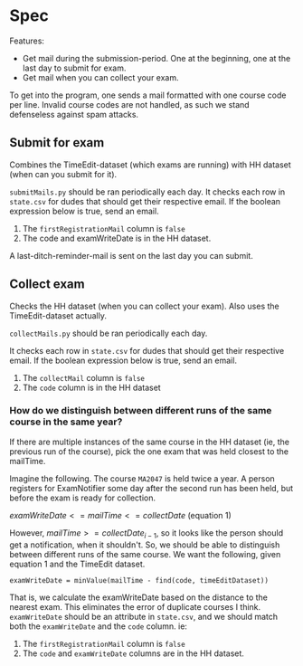 # Spec

Features:

- Get mail during the submission-period. One at the beginning, one at the last day to submit for exam.
- Get mail when you can collect your exam.

To get into the program, one sends a mail formatted with one course code per line.
Invalid course codes are not handled, as such we stand defenseless against spam attacks.

## Submit for exam

Combines the TimeEdit-dataset (which exams are running) with HH dataset (when can you submit for it).

`submitMails.py` should be ran periodically each day.
It checks each row in `state.csv` for dudes that should get their respective email. If the boolean expression below is true, send an email.

1. The `firstRegistrationMail` column is `false`
2. The code and examWriteDate is in the HH dataset.

A last-ditch-reminder-mail is sent on the last day you can submit.

## Collect exam

Checks the HH dataset (when you can collect your exam). Also uses the TimeEdit-dataset actually.

`collectMails.py` should be ran periodically each day.

It checks each row in `state.csv` for dudes that should get their respective email. If the boolean expression below is true, send an email.

1. The `collectMail` column is `false`
2. The `code` column is in the HH dataset

### How do we distinguish between different runs of the same course in the same year?

If there are multiple instances of the same course in the HH dataset (ie, the previous run of the course), pick the one exam that was held closest to the mailTime.

Imagine the following. The course `MA2047` is held twice a year. A person registers for ExamNotifier some day after the second run has been held, but before the exam is ready for collection.

$examWriteDate <= mailTime <= collectDate$ (equation 1)

However, $mailTime >= collectDate_{i-1}$, so it looks like the person should get a notification, when it shouldn't. So, we should be able to distinguish between different runs of the same course. We want the following, given equation 1 and the TimeEdit dataset.

`examWriteDate = minValue(mailTime - find(code, timeEditDataset))`

That is, we calculate the examWriteDate based on the distance to the nearest exam. This eliminates the error of duplicate courses I think. `examWriteDate` should be an attribute in `state.csv`, and we should match both the `examWriteDate` and the `code` column. ie:

1. The `firstRegistrationMail` column is `false`
2. The `code` and `examWriteDate` columns are in the HH dataset.